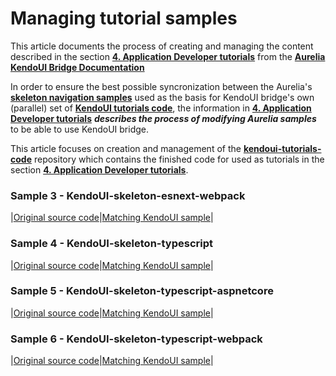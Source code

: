 # Managing tutorial samples

This article documents the process of creating and managing the content described in the section **[4. Application Developer tutorials](https://aurelia-ui-toolkits.gitbooks.io/kendoui-bridge-docs/content/developers_tutorials.html)** from the **[Aurelia KendoUI Bridge Documentation](https://aurelia-ui-toolkits.gitbooks.io/kendoui-bridge-docs/content/)**

In order to ensure the best possible syncronization between the Aurelia's **[skeleton navigation samples](https://github.com/aurelia/skeleton-navigation)** used as the basis for KendoUI bridge's own (parallel) set of **[KendoUI tutorials code](https://github.com/aurelia-ui-toolkits/kendoui-tutorials-code)**, the information in **[4. Application Developer tutorials](https://aurelia-ui-toolkits.gitbooks.io/kendoui-bridge-docs/content/developers_tutorials.html)** ___describes the process of modifying Aurelia samples___ to be able to use KendoUI bridge.

This article focuses on creation and management of the **[kendoui-tutorials-code](https://github.com/aurelia-ui-toolkits/kendoui-tutorials-code)** repository which contains the finished code for used as tutorials in the section **[4. Application Developer tutorials](https://aurelia-ui-toolkits.gitbooks.io/kendoui-bridge-docs/content/developers_tutorials.html)**.




### Sample 3 - KendoUI-skeleton-esnext-webpack

|[Original source code](https://github.com/aurelia/skeleton-navigation/tree/master/skeleton-esnext-webpack)|[Matching KendoUI sample]()|

### Sample 4 - KendoUI-skeleton-typescript

|[Original source code](https://github.com/aurelia/skeleton-navigation/tree/master/skeleton-typescript)|[Matching KendoUI sample]()|

### Sample 5 - KendoUI-skeleton-typescript-aspnetcore

|[Original source code](https://github.com/aurelia/skeleton-navigation/tree/master/skeleton-typescript-aspnetcore)|[Matching KendoUI sample]()|

### Sample 6 - KendoUI-skeleton-typescript-webpack

|[Original source code](https://github.com/aurelia/skeleton-navigation/tree/master/skeleton-esnext-webpack)|[Matching KendoUI sample]()|
